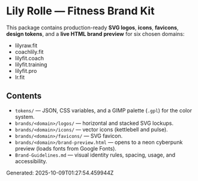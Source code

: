 # Lily Rolle — Fitness Brand Kit

This package contains production-ready **SVG logos**, **icons**, **favicons**, **design tokens**, and a **live HTML brand preview** for six chosen domains:

- lilyraw.fit
- coachlily.fit
- lilyfit.coach
- lilyfit.training
- lilyfit.pro
- lr.fit

## Contents
- `tokens/` — JSON, CSS variables, and a GIMP palette (`.gpl`) for the color system.
- `brands/<domain>/logos/` — horizontal and stacked SVG lockups.
- `brands/<domain>/icons/` — vector icons (kettlebell and pulse).
- `brands/<domain>/favicons/` — SVG favicon.
- `brands/<domain>/brand-preview.html` — opens to a neon cyberpunk preview (loads fonts from Google Fonts).
- `Brand-Guidelines.md` — visual identity rules, spacing, usage, and accessibility.

Generated: 2025-10-09T01:27:54.459944Z
